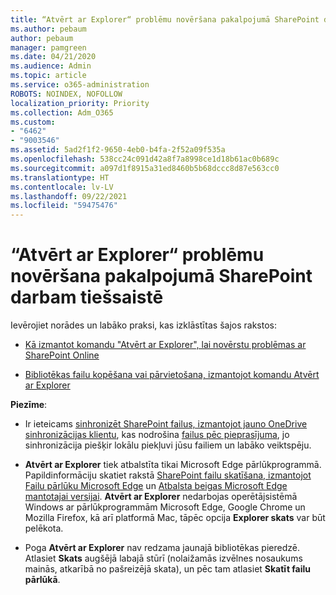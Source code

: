```yaml
---
title: “Atvērt ar Explorer“ problēmu novēršana pakalpojumā SharePoint darbam tiešsaistē
ms.author: pebaum
author: pebaum
manager: pamgreen
ms.date: 04/21/2020
ms.audience: Admin
ms.topic: article
ms.service: o365-administration
ROBOTS: NOINDEX, NOFOLLOW
localization_priority: Priority
ms.collection: Adm_O365
ms.custom:
- "6462"
- "9003546"
ms.assetid: 5ad2f1f2-9650-4eb0-b4fa-2f52a09f535a
ms.openlocfilehash: 538cc24c091d42a8f7a8998ce1d18b61ac0b689c
ms.sourcegitcommit: a097d1f8915a31ed8460b5b68dccc8d87e563cc0
ms.translationtype: HT
ms.contentlocale: lv-LV
ms.lasthandoff: 09/22/2021
ms.locfileid: "59475476"
---
```

# <a name="troubleshoot-open-with-explorer-issues-in-sharepoint-online"></a>“Atvērt ar Explorer“ problēmu novēršana pakalpojumā SharePoint darbam tiešsaistē

Ievērojiet norādes un labāko praksi, kas izklāstītas šajos rakstos:

- [Kā izmantot komandu "Atvērt ar Explorer", lai novērstu problēmas ar SharePoint Online](https://docs.microsoft.com/sharepoint/troubleshoot/lists-and-libraries/troubleshoot-issues-using-open-with-explorer)

- [Bibliotēkas failu kopēšana vai pārvietošana, izmantojot komandu Atvērt ar Explorer](https://support.microsoft.com/office/copy-or-move-library-files-by-using-open-with-explorer-aaee7bfb-e2a1-42ee-8fc0-bcc0754f04d2?ui=en-us&rs=en-us&ad=us)

**Piezīme**:
- Ir ieteicams [sinhronizēt SharePoint failus, izmantojot jauno OneDrive sinhronizācijas klientu](https://support.microsoft.com/office/sync-sharepoint-and-teams-files-with-your-computer-6de9ede8-5b6e-4503-80b2-6190f3354a88?ui=en-us&rs=en-us&ad=us), kas nodrošina [failus pēc pieprasījuma](https://support.microsoft.com/office/save-disk-space-with-onedrive-files-on-demand-for-windows-10-0e6860d3-d9f3-4971-b321-7092438fb38e?ui=en-us&rs=en-us&ad=us), jo sinhronizācija piešķir lokālu piekļuvi jūsu failiem un labāko veiktspēju.

- **Atvērt ar Explorer** tiek atbalstīta tikai Microsoft Edge pārlūkprogrammā. Papildinformāciju skatiet rakstā [SharePoint failu skatīšana, izmantojot Failu pārlūku Microsoft Edge](https://docs.microsoft.com/SharePoint/sharepoint-view-in-edge) un [Atbalsta beigas Microsoft Edge mantotajai versijai](https://docs.microsoft.com/lifecycle/announcements/m365-ie11-microsoft-edge-legacy). **Atvērt ar Explorer** nedarbojas operētājsistēmā Windows ar pārlūkprogrammām Microsoft Edge, Google Chrome un Mozilla Firefox, kā arī platformā Mac, tāpēc opcija **Explorer skats** var būt pelēkota.

- Poga **Atvērt ar Explorer** nav redzama jaunajā bibliotēkas pieredzē. Atlasiet **Skats** augšējā labajā stūrī (nolaižamās izvēlnes nosaukums mainās, atkarībā no pašreizējā skata), un pēc tam atlasiet **Skatīt failu pārlūkā**.

